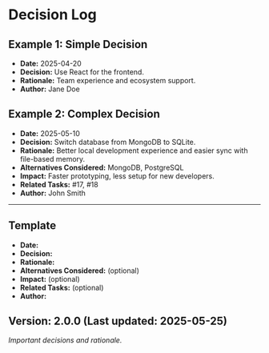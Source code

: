 # Decision Log

## Example 1: Simple Decision

- **Date:** 2025-04-20
- **Decision:** Use React for the frontend.
- **Rationale:** Team experience and ecosystem support.
- **Author:** Jane Doe

## Example 2: Complex Decision

- **Date:** 2025-05-10
- **Decision:** Switch database from MongoDB to SQLite.
- **Rationale:** Better local development experience and easier sync with file-based memory.
- **Alternatives Considered:** MongoDB, PostgreSQL
- **Impact:** Faster prototyping, less setup for new developers.
- **Related Tasks:** #17, #18
- **Author:** John Smith

---

## Template

- **Date:**
- **Decision:**
- **Rationale:**
- **Alternatives Considered:** (optional)
- **Impact:** (optional)
- **Related Tasks:** (optional)
- **Author:**

## Version: 2.0.0 (Last updated: 2025-05-25)

_Important decisions and rationale._
